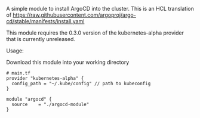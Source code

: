 A simple module to install ArgoCD into the cluster. This is an HCL translation of https://raw.githubusercontent.com/argoproj/argo-cd/stable/manifests/install.yaml


This module requires the 0.3.0 version of the kubernetes-alpha provider that is currently unreleased.


Usage:

Download this module into your working directory

```
# main.tf
provider "kubernetes-alpha" {
  config_path = "~/.kube/config" // path to kubeconfig
}

module "argocd" {
  source    = "./argocd-module"
}
```
